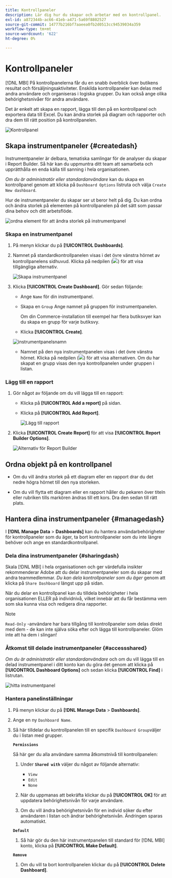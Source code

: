 ```yaml
---
title: Kontrollpaneler
description: Lär dig hur du skapar och arbetar med en kontrollpanel.
exl-id: a872344b-ac66-41eb-a471-5a69f8802527
source-git-commit: 14777b216bf7aaeea0fb2d0513cc94539034a359
workflow-type: tm+mt
source-wordcount: '622'
ht-degree: 0%

---
```


# Kontrollpaneler

[!DNL MBI] På kontrollpanelerna får du en snabb överblick över butikens resultat och försäljningsaktiviteter. Enskilda kontrollpaneler kan delas med andra användare och organiseras i logiska grupper. Du kan också ange olika behörighetsnivåer för andra användare.

Det är enkelt att skapa en rapport, lägga till den på en kontrollpanel och exportera data till Excel. Du kan ändra storlek på diagram och rapporter och dra dem till rätt position på kontrollpanelen.

![Kontrollpanel](../../assets/magento-bi-report-builder-revenue-by-products-formula-report-holiday-sales-dashboard.png)

## Skapa instrumentpaneler {#createdash}

Instrumentpaneler är delbara, tematiska samlingar för de analyser du skapar i Report Builder. Så här kan du uppmuntra ditt team att samarbeta och upprätthålla en enda källa till sanning i hela organisationen.

*Om du är administratör eller standardanvändare* kan du skapa en kontrollpanel genom att klicka på `Dashboard Options` listruta och välja `Create New dashboard`.

Hur de instrumentpaneler du skapar ser ut beror helt på dig. Du kan ordna och ändra storlek på elementen på kontrollpanelen på det sätt som passar dina behov och ditt arbetsflöde.

![ordna element för att ändra storlek på instrumentpanel](../../assets/arrange_resize_dashboard_element.gif)

### Skapa en instrumentpanel

1. På menyn klickar du på **[!UICONTROL Dashboards]**.

1. Namnet på standardkontrollpanelen visas i det övre vänstra hörnet av kontrollpanelens sidhuvud. Klicka på nedpilen (![](../../assets/magento-bi-btn-down.png)) för att visa tillgängliga alternativ.

   ![Skapa instrumentpanel](../../assets/magento-bi-dashboard-create.png)

1. Klicka **[!UICONTROL Create Dashboard]**. Gör sedan följande:

   * Ange `Name` för din instrumentpanel.

   * Skapa en `Group` Ange namnet på gruppen för instrumentpanelen.

      Om din Commerce-installation till exempel har flera butiksvyer kan du skapa en grupp för varje butiksvy.

   * Klicka **[!UICONTROL Create]**.

   ![instrumentpanelsnamn](../../assets/magento-bi-dashboard-create-name.png)

   * Namnet på den nya instrumentpanelen visas i det övre vänstra hörnet. Klicka på nedpilen (![](../../assets/magento-bi-btn-down.png)) för att visa alternativen. Om du har skapat en grupp visas den nya kontrollpanelen under gruppen i listan.


### Lägg till en rapport

1. Gör något av följande om du vill lägga till en rapport:

   * Klicka på **[!UICONTROL Add a report]** på sidan.

   * Klicka på **[!UICONTROL Add Report]**.

      ![Lägg till rapport](../../assets/magento-bi-dashboard-create-add-report.png)

1. Klicka **[!UICONTROL Create Report]** för att visa **[!UICONTROL Report Builder Options]**.

   ![Alternativ för Report Builder](../../assets/magento-bi-report-builder.png)

## Ordna objekt på en kontrollpanel

* Om du vill ändra storlek på ett diagram eller en rapport drar du det nedre högra hörnet till den nya storleken.

* Om du vill flytta ett diagram eller en rapport håller du pekaren över titeln eller rubriken tills markören ändras till ett kors. Dra den sedan till rätt plats.

## Hantera dina instrumentpaneler {#managedash}

I **[!DNL Manage Data** > **Dashboards]** kan du hantera användarbehörigheter för kontrollpaneler som du äger, ta bort kontrollpaneler som du inte längre behöver och ange en standardkontrollpanel.

### Dela dina instrumentpaneler {#sharingdash}

Skala [!DNL MBI] i hela organisationen och ger värdefulla insikter rekommenderar Adobe att du delar instrumentpaneler som du skapar med andra teammedlemmar. *Du kan dela kontrollpaneler som du äger* genom att klicka på `Share Dashboard` längst upp på sidan.

När du delar en kontrollpanel kan du tilldela behörigheter i hela organisationen ELLER på individnivå, vilket innebär att du får bestämma vem som ska kunna visa och redigera dina rapporter.

>[!NOTE]
>
>`Read-Only` -användare har bara tillgång till kontrollpaneler som delas direkt med dem - de kan inte själva söka efter och lägga till kontrollpaneler. Glöm inte att ha dem i slingan!

### Åtkomst till delade instrumentpaneler {#accessshared}

*Om du är administratör eller standardanvändare* och om du vill lägga till en delad instrumentpanel i ditt konto kan du göra det genom att klicka på **[!UICONTROL Dashboard Options]** och sedan klicka **[!UICONTROL Find]** i listrutan.

![hitta instrumentpanel](../../assets/find_dashboard.png)<!--{: width="1000" height="535"}-->

### Hantera panelinställningar

1. På menyn klickar du på **[!DNL Manage Data** > **Dashboards]**.

1. Ange en ny `Dashboard Name`.

1. Så här tilldelar du kontrollpanelen till en specifik `Dashboard Group`väljer du i listan med grupper.

   **`Permissions`**

   Så här ger du alla användare samma åtkomstnivå till kontrollpanelen:

   1. Under **`Shared with`** väljer du något av följande alternativ:

      * `View`
      * `Edit`
      * `None`
   1. När du uppmanas att bekräfta klickar du på **[!UICONTROL OK]** för att uppdatera behörighetsnivån för varje användare.

   1. Om du vill ändra behörighetsnivån för en individ söker du efter användaren i listan och ändrar behörighetsnivån. Ändringen sparas automatiskt.

   **`Default`**

   1. Så här gör du den här instrumentpanelen till standard för [!DNL MBI] konto, klicka på **[!UICONTROL Make Default]**.

   **`Remove`**

   1. Om du vill ta bort kontrollpanelen klickar du på **[!UICONTROL Delete Dashboard]**.
